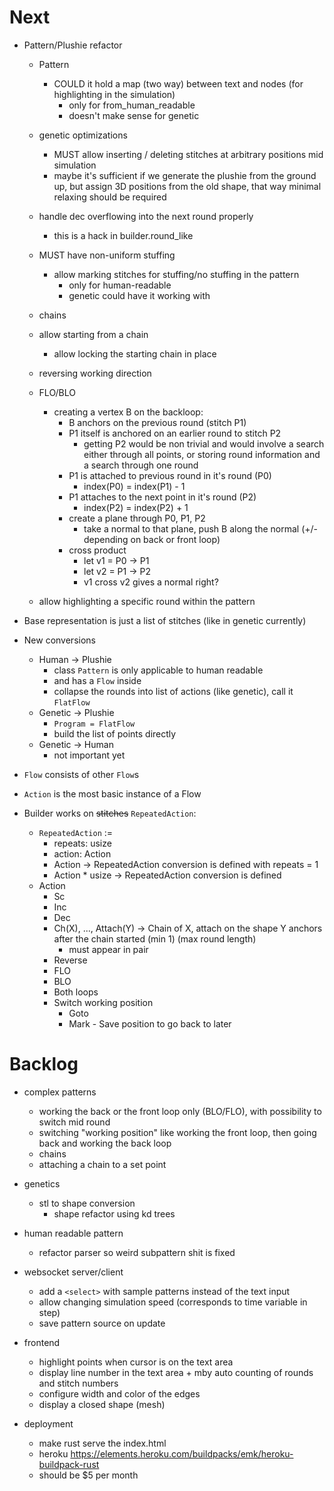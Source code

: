 # Next
- Pattern/Plushie refactor
  - Pattern
    - COULD it hold a map (two way) between text and nodes (for highlighting in the simulation)
      - only for from_human_readable
      - doesn't make sense for genetic
  - genetic optimizations
    - MUST allow inserting / deleting stitches at arbitrary positions mid simulation
    - maybe it's sufficient if we generate the plushie from the ground up, but assign 3D positions from the old shape, that way minimal relaxing should be required
  - handle dec overflowing into the next round properly
    - this is a hack in builder.round_like
  - MUST have non-uniform stuffing
    - allow marking stitches for stuffing/no stuffing in the pattern
      - only for human-readable
      - genetic could have it working with

  - chains
  - allow starting from a chain
    - allow locking the starting chain in place
  - reversing working direction
  - FLO/BLO
    - creating a vertex B on the backloop:
      - B anchors on the previous round (stitch P1)
      - P1 itself is anchored on an earlier round to stitch P2
        - getting P2 would be non trivial and would involve a search either through all points, or storing round information and a search through one round
      - P1 is attached to previous round in it's round (P0)
        - index(P0) = index(P1) - 1
      - P1 attaches to the next point in it's round (P2)
        - index(P2) = index(P2) + 1
      - create a plane through P0, P1, P2
        - take a normal to that plane, push B along the normal (+/- depending on back or front loop)
      - cross product
        - let v1 = P0 -> P1
        - let v2 = P1 -> P2
        - v1 cross v2 gives a normal right?
  - allow highlighting a specific round within the pattern

- Base representation is just a list of stitches (like in genetic currently)
- New conversions
  - Human -> Plushie
    - class `Pattern` is only applicable to human readable
    - and has a `Flow` inside
    - collapse the rounds into list of actions (like genetic), call it `FlatFlow`
  - Genetic -> Plushie
    - `Program = FlatFlow`
    - build the list of points directly
  - Genetic -> Human
    - not important yet

- `Flow` consists of other `Flow`s
-  `Action` is the most basic instance of a Flow
- Builder works on ~~stitches~~ `RepeatedAction`:
  - `RepeatedAction` :=
    - repeats: usize
    - action: Action
    - Action -> RepeatedAction conversion is defined with repeats = 1
    - Action * usize -> RepeatedAction conversion is defined
  - Action
    - Sc
    - Inc
    - Dec
    - Ch(X), ..., Attach(Y) -> Chain of X, attach on the shape Y anchors after the chain started (min 1) (max round length)
      - must appear in pair
    - Reverse
    - FLO
    - BLO
    - Both loops
    - Switch working position
      - Goto
      - Mark - Save position to go back to later

# Backlog

- complex patterns
  - working the back or the front loop only (BLO/FLO), with possibility to switch mid round
  - switching "working position" like working the front loop, then going back and working the back loop
  - chains
  - attaching a chain to a set point

- genetics
  - stl to shape conversion
    - shape refactor using kd trees

- human readable pattern
  - refactor parser so weird subpattern shit is fixed

- websocket server/client
  - add a `<select>` with sample patterns instead of the text input
  - allow changing simulation speed (corresponds to time variable in step)
  - save pattern source on update

- frontend
  - highlight points when cursor is on the text area
  - display line number in the text area + mby auto counting of rounds and stitch numbers
  - configure width and color of the edges
  - display a closed shape (mesh)

- deployment
  - make rust serve the index.html
  - heroku https://elements.heroku.com/buildpacks/emk/heroku-buildpack-rust
  - should be $5 per month